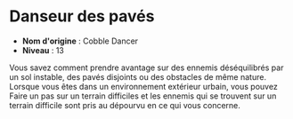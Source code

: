 # Danseur des pavés

 * **Nom d'origine** : Cobble Dancer
 * **Niveau** : 13


<p><span id="ctl00_MainContent_DetailedOutput">Vous savez comment prendre avantage sur des ennemis déséquilibrés par un sol instable, des pavés disjoints ou des  obstacles de même nature. Lorsque vous êtes dans un environnement extérieur urbain, vous pouvez Faire un pas sur un terrain difficiles et les ennemis qui se trouvent sur un terrain difficile sont pris au dépourvu en ce qui vous concerne.&nbsp;</span></p>